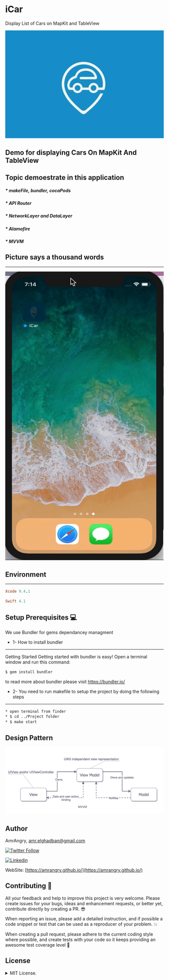 

# iCar
Display List of Cars on MapKit and TableView

<p align="center">
  <img src ="https://github.com/amrangry/iCar/blob/master/Media/project-logo-png.png?raw=true"/>
</p>


## Demo for displaying Cars On MapKit And TableView


Topic demoestrate in this application
---
##### * makeFile, bundler, cocaPods
##### * API Router
##### * NetworkLayer and DataLayer
##### * Alamofire
##### * MVVM

##  Picture says a thousand words
---

![Alt text](https://github.com/amrangry/iCar/blob/master/Media/project_demo_gif.gif?raw=true "sample")

## Environment
---
```ruby
Xcode 9.4.1
```
```ruby
Swift 4.1
```

##  Setup Prerequisites   💻

We use Bundler for gems dependancey managment 
 * 1- How to install bundler 
---
Getting Started
Getting started with bundler is easy! Open a terminal window and run this command:
```bash
$ gem install bundler
```
to read more about bundler please visit https://bundler.io/


* 2- You need to run makefile to setup the project by doing the following steps
---
```bash
* open terminal from finder
* $ cd ../Project folder 
* $ make start
```

## Design Pattern
<p align="center">
  <img src ="https://github.com/amrangry/iCar/blob/master/Media/MVVM.png?raw=true"/>
</p>

## Author
AmrAngry, <a href="amr.elghadban@gmail.com">amr.elghadban@gmail.com</a>

[![Twitter Follow](https://img.shields.io/twitter/follow/amr_elghadban?style=social)](https://twitter.com/intent/follow?screen_name=amr_elghadban)

[![Linkedin](https://img.shields.io/badge/Lets%20Connect%20via-LinkedIn-blue)](https://www.linkedin.com/in/amrelghadban/)

WebSite: [https://amrangry.github.io/](https://amrangry.github.io/)

## Contributing 🤘
All your feedback and help to improve this project is very welcome. Please create issues for your bugs, ideas and enhancement requests, or better yet, contribute directly by creating a PR. 😎

When reporting an issue, please add a detailed instruction, and if possible a code snippet or test that can be used as a reproducer of your problem. 💥

When creating a pull request, please adhere to the current coding style where possible, and create tests with your code so it keeps providing an awesome test coverage level 💪

## License
<details>
<summary>MIT License.</summary>
Distributed under MIT License.
Copyright 2025 Amr Elghadban
</details>
